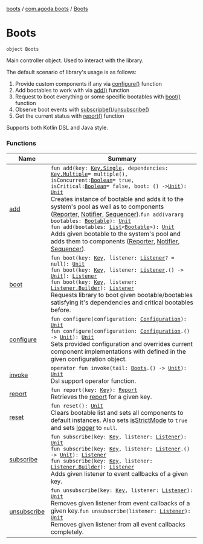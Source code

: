 [boots](../../index.md) / [com.agoda.boots](../index.md) / [Boots](./index.md)

# Boots

`object Boots`

Main controller object. Used to interact with the library.

The default scenario of library's usage is as follows:

1. Provide custom components if any via [configure()](configure.md) function
2. Add bootables to work with via [add()](add.md) function
3. Request to boot everything or some specific bootables with [boot()](boot.md) function
4. Observe boot events with [subscripbe()](subscribe.md)/[unsubscribe()](unsubscribe.md)
5. Get the current status with [report()](report.md) function

Supports both Kotlin DSL and Java style.

### Functions

| Name | Summary |
|---|---|
| [add](add.md) | `fun add(key: `[`Key.Single`](../-key/-single/index.md)`, dependencies: `[`Key.Multiple`](../-key/-multiple/index.md)` = multiple(), isConcurrent: `[`Boolean`](https://kotlinlang.org/api/latest/jvm/stdlib/kotlin/-boolean/index.html)` = true, isCritical: `[`Boolean`](https://kotlinlang.org/api/latest/jvm/stdlib/kotlin/-boolean/index.html)` = false, boot: () -> `[`Unit`](https://kotlinlang.org/api/latest/jvm/stdlib/kotlin/-unit/index.html)`): `[`Unit`](https://kotlinlang.org/api/latest/jvm/stdlib/kotlin/-unit/index.html)<br>Creates instance of bootable and adds it to the system's pool as well as to components ([Reporter](../-reporter/index.md), [Notifier](../-notifier/index.md), [Sequencer](../-sequencer/index.md)).`fun add(vararg bootables: `[`Bootable`](../-bootable/index.md)`): `[`Unit`](https://kotlinlang.org/api/latest/jvm/stdlib/kotlin/-unit/index.html)<br>`fun add(bootables: `[`List`](https://kotlinlang.org/api/latest/jvm/stdlib/kotlin.collections/-list/index.html)`<`[`Bootable`](../-bootable/index.md)`>): `[`Unit`](https://kotlinlang.org/api/latest/jvm/stdlib/kotlin/-unit/index.html)<br>Adds given bootable to the system's pool and adds them to components ([Reporter](../-reporter/index.md), [Notifier](../-notifier/index.md), [Sequencer](../-sequencer/index.md)). |
| [boot](boot.md) | `fun boot(key: `[`Key`](../-key/index.md)`, listener: `[`Listener`](../-listener/index.md)`? = null): `[`Unit`](https://kotlinlang.org/api/latest/jvm/stdlib/kotlin/-unit/index.html)<br>`fun boot(key: `[`Key`](../-key/index.md)`, listener: `[`Listener`](../-listener/index.md)`.() -> `[`Unit`](https://kotlinlang.org/api/latest/jvm/stdlib/kotlin/-unit/index.html)`): `[`Listener`](../-listener/index.md)<br>`fun boot(key: `[`Key`](../-key/index.md)`, listener: `[`Listener.Builder`](../-listener/-builder/index.md)`): `[`Listener`](../-listener/index.md)<br>Requests library to boot given bootable/bootables satisfying it's dependencies and critical bootables before. |
| [configure](configure.md) | `fun configure(configuration: `[`Configuration`](../-configuration/index.md)`): `[`Unit`](https://kotlinlang.org/api/latest/jvm/stdlib/kotlin/-unit/index.html)<br>`fun configure(configuration: `[`Configuration`](../-configuration/index.md)`.() -> `[`Unit`](https://kotlinlang.org/api/latest/jvm/stdlib/kotlin/-unit/index.html)`): `[`Unit`](https://kotlinlang.org/api/latest/jvm/stdlib/kotlin/-unit/index.html)<br>Sets provided configuration and overrides current component implementations with defined in the given configuration object. |
| [invoke](invoke.md) | `operator fun invoke(tail: `[`Boots`](./index.md)`.() -> `[`Unit`](https://kotlinlang.org/api/latest/jvm/stdlib/kotlin/-unit/index.html)`): `[`Unit`](https://kotlinlang.org/api/latest/jvm/stdlib/kotlin/-unit/index.html)<br>Dsl support operator function. |
| [report](report.md) | `fun report(key: `[`Key`](../-key/index.md)`): `[`Report`](../-report/index.md)<br>Retrieves the [report](../-report/index.md) for a given key. |
| [reset](reset.md) | `fun reset(): `[`Unit`](https://kotlinlang.org/api/latest/jvm/stdlib/kotlin/-unit/index.html)<br>Clears bootable list and sets all components to default instances. Also sets [isStrictMode](../-configuration/is-strict-mode.md) to `true` and sets [logger](../-configuration/logger.md) to `null`. |
| [subscribe](subscribe.md) | `fun subscribe(key: `[`Key`](../-key/index.md)`, listener: `[`Listener`](../-listener/index.md)`): `[`Unit`](https://kotlinlang.org/api/latest/jvm/stdlib/kotlin/-unit/index.html)<br>`fun subscribe(key: `[`Key`](../-key/index.md)`, listener: `[`Listener`](../-listener/index.md)`.() -> `[`Unit`](https://kotlinlang.org/api/latest/jvm/stdlib/kotlin/-unit/index.html)`): `[`Listener`](../-listener/index.md)<br>`fun subscribe(key: `[`Key`](../-key/index.md)`, listener: `[`Listener.Builder`](../-listener/-builder/index.md)`): `[`Listener`](../-listener/index.md)<br>Adds given listener to event callbacks of a given key. |
| [unsubscribe](unsubscribe.md) | `fun unsubscribe(key: `[`Key`](../-key/index.md)`, listener: `[`Listener`](../-listener/index.md)`): `[`Unit`](https://kotlinlang.org/api/latest/jvm/stdlib/kotlin/-unit/index.html)<br>Removes given listener from event callbacks of a given key.`fun unsubscribe(listener: `[`Listener`](../-listener/index.md)`): `[`Unit`](https://kotlinlang.org/api/latest/jvm/stdlib/kotlin/-unit/index.html)<br>Removes given listener from all event callbacks completely. |
